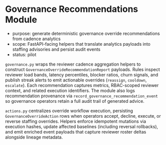 # Governance Recommendations Module

- purpose: generate deterministic governance override recommendations from cadence analytics
- scope: FastAPI-facing helpers that translate analytics payloads into staffing advisories and persist audit events
- status: pilot

`governance.py` wraps the reviewer cadence aggregation helpers to construct `GovernanceOverrideRecommendationReport` payloads. Rules inspect reviewer load bands, latency percentiles, blocker ratios, churn signals, and publish streak alerts to emit actionable overrides (`reassign`, `cooldown`, `escalate`). Each recommendation captures metrics, RBAC-scoped reviewer context, and related execution identifiers. The module also logs recommendation provenance via `record_governance_recommendation_event` so governance operators retain a full audit trail of generated advice.

`actions.py` centralizes override workflow execution, persisting `GovernanceOverrideAction` rows when operators accept, decline, execute, or reverse staffing overrides. Helpers enforce idempotent mutations via execution hashes, update affected baselines (including reversal rollbacks), and emit enriched event payloads that capture reviewer roster deltas alongside lineage metadata.

